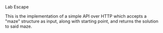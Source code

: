Lab Escape

This is the implementation of a simple API over HTTP which accepts a "maze" structure as input, along with starting point, and returns the solution to said maze.